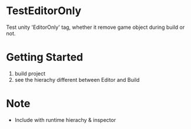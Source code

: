 # TestEditorOnly
Test unity 'EditorOnly' tag, whether it remove game object during build or not.

# Getting Started
1) build project
2) see the hierachy different between Editor and Build

# Note
- Include with runtime hierachy & inspector
